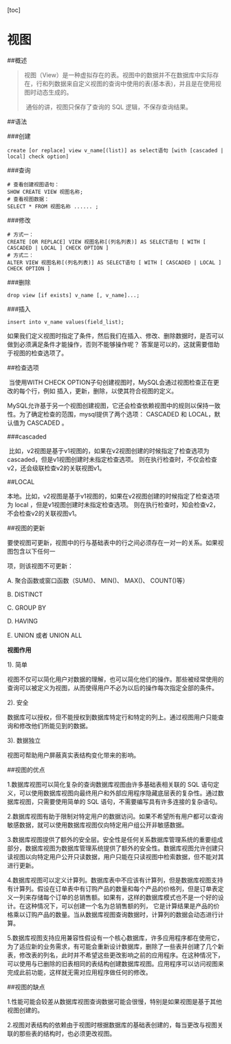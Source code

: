 [toc]

# 视图

##概述

> ​	视图（View）是一种虚拟存在的表。视图中的数据并不在数据库中实际存在，行和列数据来自定义视图的查询中使用的表(基本表)，并且是在使用视图时动态生成的。
>
> ​	通俗的讲，视图只保存了查询的 SQL 逻辑，不保存查询结果。

##语法

###创建

```mysql
create [or replace] view v_name[(list)] as select语句 [with [cascaded | local] check option] 
```

###查询

```mysql
# 查看创建视图语句：
SHOW CREATE VIEW 视图名称; 
# 查看视图数据：
SELECT * FROM 视图名称 ...... ;
```

###修改

```mysql
# 方式一：
CREATE [OR REPLACE] VIEW 视图名称[(列名列表)] AS SELECT语句 [ WITH [ CASCADED | LOCAL ] CHECK OPTION ] 
# 方式二：
ALTER VIEW 视图名称[(列名列表)] AS SELECT语句 [ WITH [ CASCADED | LOCAL ] CHECK OPTION ]
```

###删除

```mysql
drop view [if exists] v_name [, v_name]...;
```

###插入

```mysql
insert into v_name values(field_list);
```

​	如果我们定义视图时指定了条件，然后我们在插入、修改、删除数据时，是否可以做到必须满足条件才能操作，否则不能够操作呢？ 答案是可以的，这就需要借助于视图的检查选项了。

##检查选项

​	当使用WITH CHECK OPTION子句创建视图时，MySQL会通过视图检查正在更改的每个行，例如 插入，更新，删除，以使其符合视图的定义。 

​	MySQL允许基于另一个视图创建视图，它还会检查依赖视图中的规则以保持一致性。为了确定检查的范围，mysql提供了两个选项： CASCADED 和 LOCAL，默认值为 CASCADED 。

###cascaded

​	比如，v2视图是基于v1视图的，如果在v2视图创建的时候指定了检查选项为 cascaded，但是v1视图创建时未指定检查选项。 则在执行检查时，不仅会检查v2，还会级联检查v2的关联视图v1。

##LOCAL

​	本地。比如，v2视图是基于v1视图的，如果在v2视图创建的时候指定了检查选项为 local ，但是v1视图创建时未指定检查选项。 则在执行检查时，知会检查v2，不会检查v2的关联视图v1。

##视图的更新

要使视图可更新，视图中的行与基础表中的行之间必须存在一对一的关系。如果视图包含以下任何一

项，则该视图不可更新：

A. 聚合函数或窗口函数（SUM()、 MIN()、 MAX()、 COUNT()等）

B. DISTINCT

C. GROUP BY

D. HAVING

E. UNION 或者 UNION ALL

**视图作用**

1). 简单

视图不仅可以简化用户对数据的理解，也可以简化他们的操作。那些被经常使用的查询可以被定义为视图，从而使得用户不必为以后的操作每次指定全部的条件。

2). 安全

数据库可以授权，但不能授权到数据库特定行和特定的列上。通过视图用户只能查询和修改他们所能见到的数据。

3). 数据独立

视图可帮助用户屏蔽真实表结构变化带来的影响。

##视图的优点

1.数据库视图可以简化复杂的查询数据库视图由许多基础表相关联的 SQL 语句定义，可以使用数据库视图向最终用户和外部应用程序隐藏底层表的复杂性。通过数据库视图，只需要使用简单的 SQL 语句，不需要编写具有许多连接的复杂语句。

2.数据库视图有助于限制对特定用户的数据访问。如果不希望所有用户都可以查询敏感数据，就可以使用数据库视图仅向特定用户组公开非敏感数据。

3.数据库视图提供了额外的安全层。安全性是任何关系数据库管理系统的重要组成部分，数据库视图为数据库管理系统提供了额外的安全性。数据库视图允许创建只读视图以向特定用户公开只读数据，用户只能在只读视图中检索数据，但不能对其进行更新。

4.数据库视图可以定义计算列。数据库表中不应该有计算列，但是数据库视图支持有计算列。假设在订单表中有订购产品的数量和每个产品的价格列，但是订单表定义一列来存储每个订单的总销售额。如果有，这样的数据库模式也不是一个好的设计。在这种情况下，可以创建一个名为总销售额的列， 它是计算结果是产品的价格乘以订购产品的数量。当从数据库视图查询数据时，计算列的数据会动态进行计算。

5.数据库视图支持应用兼容性假设有一个核心数据库，许多应用程序都在使用它，为了适应新的业务需求，有可能会重新设计数据库，删除了一些表并创建了几个新表，修改表的列名，此时并不希望这些更改影响之前的应用程序。在这种情况下，可以使用与已删除的旧表相同的表结构创建数据库视图。应用程序可以访问视图来完成此前功能，这样就无需对应用程序做任何的修改。

##视图的缺点

1.性能可能会较差从数据库视图查询数据可能会很慢，特别是如果视图是基于其他视图创建的。

2.视图对表结构的依赖由于视图时根据数据库的基础表创建的，每当更改与视图关联的那些表的结构时，也必须更改视图。

